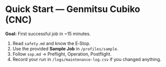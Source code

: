 # Quick Start — Genmitsu Cubiko (CNC)

**Goal:** First successful job in ~15 minutes.

1. Read `safety.md` and know the E‑Stop.
2. Use the provided **Sample Job** in `/profiles/sample`.
3. Follow `sop.md` → Preflight, Operation, Postflight.
4. Record your run in `/logs/maintenance-log.csv` if you changed anything.

